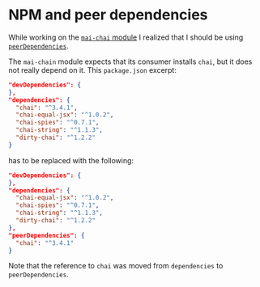 # NPM and peer dependencies

While working on the [`mai-chai` module](https://github.com/epsitec-sa/mai-chai)
I realized that I should be using
[`peerDependencies`](https://nodejs.org/en/blog/npm/peer-dependencies/).

The `mai-chain` module expects that its consumer installs `chai`, but it
does not really depend on it. This `package.json` excerpt:

```json
"devDependencies": {
},
"dependencies": {
  "chai": "^3.4.1",
  "chai-equal-jsx": "^1.0.2",
  "chai-spies": "^0.7.1",
  "chai-string": "^1.1.3",
  "dirty-chai": "^1.2.2"
}
```

has to be replaced with the following:

```json
"devDependencies": {
},
"dependencies": {
  "chai-equal-jsx": "^1.0.2",
  "chai-spies": "^0.7.1",
  "chai-string": "^1.1.3",
  "dirty-chai": "^1.2.2"
},
"peerDependencies": {
  "chai": "^3.4.1"
}
```

Note that the reference to `chai` was moved from `dependencies`
to `peerDependencies`.
